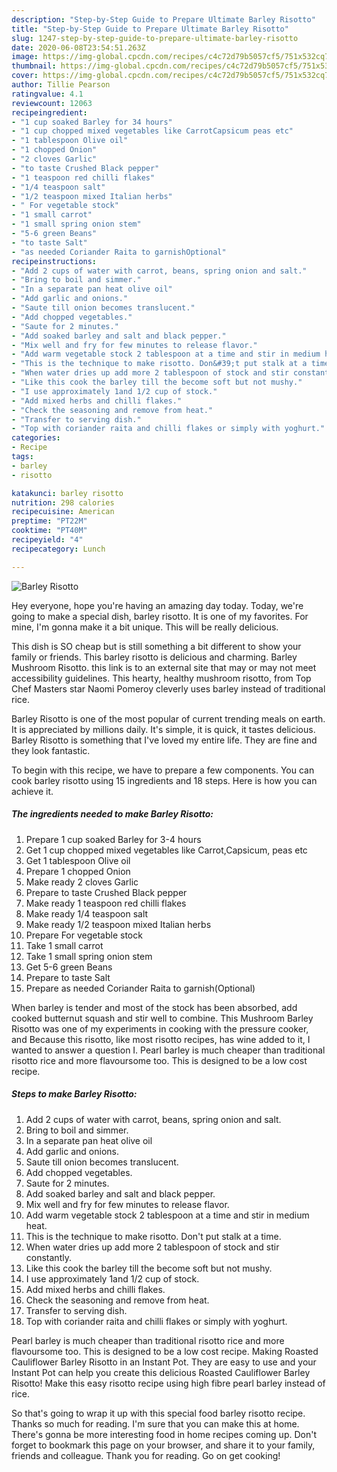 ```yaml
---
description: "Step-by-Step Guide to Prepare Ultimate Barley Risotto"
title: "Step-by-Step Guide to Prepare Ultimate Barley Risotto"
slug: 1247-step-by-step-guide-to-prepare-ultimate-barley-risotto
date: 2020-06-08T23:54:51.263Z
image: https://img-global.cpcdn.com/recipes/c4c72d79b5057cf5/751x532cq70/barley-risotto-recipe-main-photo.jpg
thumbnail: https://img-global.cpcdn.com/recipes/c4c72d79b5057cf5/751x532cq70/barley-risotto-recipe-main-photo.jpg
cover: https://img-global.cpcdn.com/recipes/c4c72d79b5057cf5/751x532cq70/barley-risotto-recipe-main-photo.jpg
author: Tillie Pearson
ratingvalue: 4.1
reviewcount: 12063
recipeingredient:
- "1 cup soaked Barley for 34 hours"
- "1 cup chopped mixed vegetables like CarrotCapsicum peas etc"
- "1 tablespoon Olive oil"
- "1 chopped Onion"
- "2 cloves Garlic"
- "to taste Crushed Black pepper"
- "1 teaspoon red chilli flakes"
- "1/4 teaspoon salt"
- "1/2 teaspoon mixed Italian herbs"
- " For vegetable stock"
- "1 small carrot"
- "1 small spring onion stem"
- "5-6 green Beans"
- "to taste Salt"
- "as needed Coriander Raita to garnishOptional"
recipeinstructions:
- "Add 2 cups of water with carrot, beans, spring onion and salt."
- "Bring to boil and simmer."
- "In a separate pan heat olive oil"
- "Add garlic and onions."
- "Saute till onion becomes translucent."
- "Add chopped vegetables."
- "Saute for 2 minutes."
- "Add soaked barley and salt and black pepper."
- "Mix well and fry for few minutes to release flavor."
- "Add warm vegetable stock 2 tablespoon at a time and stir in medium heat."
- "This is the technique to make risotto. Don&#39;t put stalk at a time."
- "When water dries up add more 2 tablespoon of stock and stir constantly."
- "Like this cook the barley till the become soft but not mushy."
- "I use approximately 1and 1/2 cup of stock."
- "Add mixed herbs and chilli flakes."
- "Check the seasoning and remove from heat."
- "Transfer to serving dish."
- "Top with coriander raita and chilli flakes or simply with yoghurt."
categories:
- Recipe
tags:
- barley
- risotto

katakunci: barley risotto 
nutrition: 298 calories
recipecuisine: American
preptime: "PT22M"
cooktime: "PT40M"
recipeyield: "4"
recipecategory: Lunch

---
```



![Barley Risotto](https://img-global.cpcdn.com/recipes/c4c72d79b5057cf5/751x532cq70/barley-risotto-recipe-main-photo.jpg)

Hey everyone, hope you're having an amazing day today. Today, we're going to make a special dish, barley risotto. It is one of my favorites. For mine, I'm gonna make it a bit unique. This will be really delicious.

This dish is SO cheap but is still something a bit different to show your family or friends. This barley risotto is delicious and charming. Barley Mushroom Risotto. this link is to an external site that may or may not meet accessibility guidelines. This hearty, healthy mushroom risotto, from Top Chef Masters star Naomi Pomeroy cleverly uses barley instead of traditional rice.

Barley Risotto is one of the most popular of current trending meals on earth. It is appreciated by millions daily. It's simple, it is quick, it tastes delicious. Barley Risotto is something that I've loved my entire life. They are fine and they look fantastic.


To begin with this recipe, we have to prepare a few components. You can cook barley risotto using 15 ingredients and 18 steps. Here is how you can achieve it.

<!--inarticleads1-->

##### The ingredients needed to make Barley Risotto:

1. Prepare 1 cup soaked Barley for 3-4 hours
1. Get 1 cup chopped mixed vegetables like Carrot,Capsicum, peas etc
1. Get 1 tablespoon Olive oil
1. Prepare 1 chopped Onion
1. Make ready 2 cloves Garlic
1. Prepare to taste Crushed Black pepper
1. Make ready 1 teaspoon red chilli flakes
1. Make ready 1/4 teaspoon salt
1. Make ready 1/2 teaspoon mixed Italian herbs
1. Prepare  For vegetable stock
1. Take 1 small carrot
1. Take 1 small spring onion stem
1. Get 5-6 green Beans
1. Prepare to taste Salt
1. Prepare as needed Coriander Raita to garnish(Optional)


When barley is tender and most of the stock has been absorbed, add cooked butternut squash and stir well to combine. This Mushroom Barley Risotto was one of my experiments in cooking with the pressure cooker, and Because this risotto, like most risotto recipes, has wine added to it, I wanted to answer a question I. Pearl barley is much cheaper than traditional risotto rice and more flavoursome too. This is designed to be a low cost recipe. 

<!--inarticleads2-->

##### Steps to make Barley Risotto:

1. Add 2 cups of water with carrot, beans, spring onion and salt.
1. Bring to boil and simmer.
1. In a separate pan heat olive oil
1. Add garlic and onions.
1. Saute till onion becomes translucent.
1. Add chopped vegetables.
1. Saute for 2 minutes.
1. Add soaked barley and salt and black pepper.
1. Mix well and fry for few minutes to release flavor.
1. Add warm vegetable stock 2 tablespoon at a time and stir in medium heat.
1. This is the technique to make risotto. Don&#39;t put stalk at a time.
1. When water dries up add more 2 tablespoon of stock and stir constantly.
1. Like this cook the barley till the become soft but not mushy.
1. I use approximately 1and 1/2 cup of stock.
1. Add mixed herbs and chilli flakes.
1. Check the seasoning and remove from heat.
1. Transfer to serving dish.
1. Top with coriander raita and chilli flakes or simply with yoghurt.


Pearl barley is much cheaper than traditional risotto rice and more flavoursome too. This is designed to be a low cost recipe. Making Roasted Cauliflower Barley Risotto in an Instant Pot. They are easy to use and your Instant Pot can help you create this delicious Roasted Cauliflower Barley Risotto! Make this easy risotto recipe using high fibre pearl barley instead of rice. 

So that's going to wrap it up with this special food barley risotto recipe. Thanks so much for reading. I'm sure that you can make this at home. There's gonna be more interesting food in home recipes coming up. Don't forget to bookmark this page on your browser, and share it to your family, friends and colleague. Thank you for reading. Go on get cooking!
